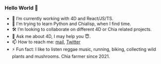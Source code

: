 ### Hello World 👋

- 🔭 I’m currently working with 4D and React/JS/TS.
- 🌱 I'm trying to learn Python and Chialisp, when I find time.
- 🛠 I’m looking to collaborate on different 4D or Chia related projects.
- 💬 Ask me about 4D, I may help you 😇.
- 📫 How to reach me: [mail](mailto:gabriel@inzirillo.dev), [Twitter](https://twitter.com/Ganbin1)
- ⚡ Fun fact: I like to listen reggae music, running, biking, collecting wild plants and mushrooms. Chia farmer since 2021.

<!-- TODO: Fix backend
<a href="https://github.com/anuraghazra/github-readme-stats">
  <img align="center" src="https://github-readme-stats-h8jq-kilf1tyoo-ganbins-projects.vercel.app/api?username=ganbin&count_private=true&show_icons=true&theme=vue-dark" />
</a>
<a href="https://github.com/anuraghazra/github-readme-stats">
  <img align="center" src="https://github-readme-stats-h8jq-kilf1tyoo-ganbins-projects.vercel.app/api/top-langs/?username=ganbin&layout=donut" />
</a>
-->

